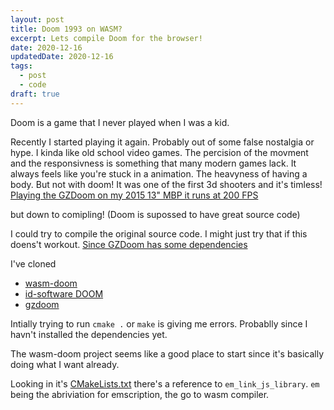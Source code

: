 ```yaml
---
layout: post
title: Doom 1993 on WASM?
excerpt: Lets compile Doom for the browser!
date: 2020-12-16
updatedDate: 2020-12-16
tags:
  - post
  - code
draft: true
---
```



Doom is a game that I never played when I was a kid.

Recently I started playing it again. Probably out of some false nostalgia or hype.
I kinda like old school video games. The percision of the movment and the responsivness is something that many modern games lack. It always feels like you're stuck in a animation. The heavyness of having a body.
But not with doom! It was one of the first 3d shooters and it's timless! [Playing the GZDoom on my 2015 13" MBP it runs at 200 FPS](https://zdoom.org/downloads)

but down to comipling! (Doom is supossed to have great source code)

I could try to compile the original source code. I might just try that if this doens't workout.
[Since GZDoom has some dependencies](https://zdoom.org/wiki/Compile_ZDoom_on_Mac_OS_X#Requirements)

I've cloned

- [wasm-doom]()
- [id-software DOOM]()
- [gzdoom]()

Intially trying to run `cmake .` or `make` is giving me errors. Probablly since I havn't installed the dependencies yet.

The wasm-doom project seems like a good place to start since it's basically doing what I want already.

Looking in it's [CMakeLists.txt]() there's a reference to `em_link_js_library`. `em` being the abriviation for emscription, the go to wasm compiler. 




